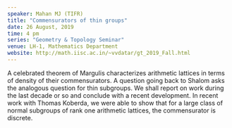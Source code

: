 ```yaml
---
speaker: Mahan MJ (TIFR)
title: "Commensurators of thin groups"
date: 26 August, 2019
time: 4 pm
series: "Geometry & Topology Seminar"
venue: LH-1, Mathematics Department
website: http://math.iisc.ac.in/~vvdatar/gt_2019_Fall.html
---
```


A celebrated theorem of Margulis characterizes arithmetic lattices in terms of density of their commensurators. 
A question going back to Shalom asks the analogous question for thin subgroups. We shall report on work during the 
last decade or so and conclude with a recent development. In recent work with Thomas Koberda, we were able to show 
that for a large class of normal subgroups of rank one arithmetic lattices, the commensurator is discrete.
